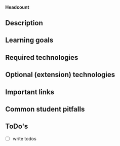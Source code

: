 #### Headcount

## Description

## Learning goals

## Required technologies

## Optional (extension) technologies

## Important links

## Common student pitfalls

## ToDo's

* [ ] write todos
